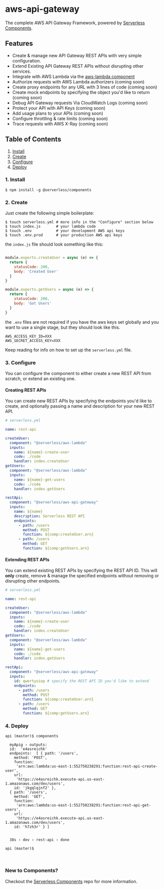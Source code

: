 # aws-api-gateway

The complete AWS API Gateway Framework, powered by [Serverless Components](https://github.com/serverless/components).

## Features

- Create & manage new API Gateway REST APIs with very simple configuration.
- Extend Existing API Gateway REST APIs without disrupting other services.
- Integrate with AWS Lambda via the [aws-lambda component](https://github.com/serverless-components/aws-lambda)
- Authorize requests with AWS Lambda authorizers (coming soon)
- Create proxy endpoints for any URL with 3 lines of code (coming soon)
- Create mock endpoints by specifying the object you'd like to return (coming soon)
- Debug API Gateway requests Via CloudWatch Logs (coming soon)
- Protect your API with API Keys (coming soon)
- Add usage plans to your APIs (coming soon)
- Configure throttling & rate limits (coming soon)
- Trace requests with AWS X-Ray (coming soon)

## Table of Contents

1. [Install](#1-install)
2. [Create](#2-create)
3. [Configure](#3-configure)
4. [Deploy](#4-deploy)

### 1. Install

```shell
$ npm install -g @serverless/components
```

### 2. Create

Just create the following simple boilerplate:

```shell
$ touch serverless.yml # more info in the "Configure" section below
$ touch index.js       # your lambda code
$ touch .env           # your development AWS api keys
$ touch .env.prod      # your production AWS api keys
```

the `index.js` file should look something like this:


```js

module.exports.createUser = async (e) => {
  return {
    statusCode: 200,
    body: 'Created User'
  }
}

module.exports.getUsers = async (e) => {
  return {
    statusCode: 200,
    body: 'Got Users'
  }
}

```

the `.env` files are not required if you have the aws keys set globally and you want to use a single stage, but they should look like this.

```
AWS_ACCESS_KEY_ID=XXX
AWS_SECRET_ACCESS_KEY=XXX
```

Keep reading for info on how to set up the `serverless.yml` file.

### 3. Configure
You can configure the component to either create a new REST API from scratch, or extend an existing one.

#### Creating REST APIs
You can create new REST APIs by specifying the endpoints you'd like to create, and optionally passing a name and description for your new REST API.

```yml
# serverless.yml

name: rest-api

createUser:
  component: "@serverless/aws-lambda"
  inputs:
    name: ${name}-create-user
    code: ./code
    handler: index.createUser
getUsers:
  component: "@serverless/aws-lambda"
  inputs:
    name: ${name}-get-users
    code: ./code
    handler: index.getUsers

restApi:
  component: "@serverless/aws-api-gateway"
  inputs:
    name: ${name}
    description: Serverless REST API
    endpoints:
      - path: /users
        method: POST
        function: ${comp:createUser.arn}
      - path: /users
        method: GET
        function: ${comp:getUsers.arn}
```

#### Extending REST APIs
You can extend existing REST APIs by specifying the REST API ID. This will **only** create, remove & manage the specified endpoints without removing or disrupting other endpoints.

```yml
# serverless.yml

name: rest-api

createUser:
  component: "@serverless/aws-lambda"
  inputs:
    name: ${name}-create-user
    code: ./code
    handler: index.createUser
getUsers:
  component: "@serverless/aws-lambda"
  inputs:
    name: ${name}-get-users
    code: ./code
    handler: index.getUsers

restApi:
  component: "@serverless/aws-api-gateway"
  inputs:
    id: qwertyuiop # specify the REST API ID you'd like to extend
    endpoints:
      - path: /users
        method: POST
        function: ${comp:createUser.arn}
      - path: /users
        method: GET
        function: ${comp:getUsers.arn}
```

### 4. Deploy

```shell
api (master)$ components

  myApig › outputs:
  id:  'e4asreichk'
  endpoints:  [ { path: '/users',
    method: 'POST',
    function:
     'arn:aws:lambda:us-east-1:552750238291:function:rest-api-create-user',
    url:
     'https://e4asreichk.execute-api.us-east-1.amazonaws.com/dev/users',
    id: 'jkgqlqjnf2' },
  { path: '/users',
    method: 'GET',
    function:
     'arn:aws:lambda:us-east-1:552750238291:function:rest-api-get-users',
    url:
     'https://e4asreichk.execute-api.us-east-1.amazonaws.com/dev/users',
    id: 'h7zh3r' } ]


  38s › dev › rest-api › done

api (master)$

```

&nbsp;

### New to Components?

Checkout the [Serverless Components](https://github.com/serverless/components) repo for more information.
